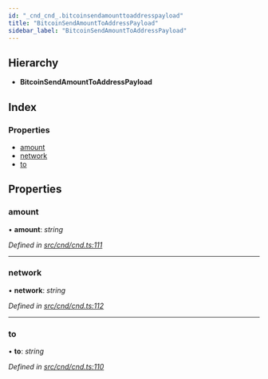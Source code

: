 ```yaml
---
id: "_cnd_cnd_.bitcoinsendamounttoaddresspayload"
title: "BitcoinSendAmountToAddressPayload"
sidebar_label: "BitcoinSendAmountToAddressPayload"
---
```


## Hierarchy

* **BitcoinSendAmountToAddressPayload**

## Index

### Properties

* [amount](_cnd_cnd_.bitcoinsendamounttoaddresspayload.md#amount)
* [network](_cnd_cnd_.bitcoinsendamounttoaddresspayload.md#network)
* [to](_cnd_cnd_.bitcoinsendamounttoaddresspayload.md#to)

## Properties

###  amount

• **amount**: *string*

*Defined in [src/cnd/cnd.ts:111](https://github.com/comit-network/comit-js-sdk/blob/ee6360f/src/cnd/cnd.ts#L111)*

___

###  network

• **network**: *string*

*Defined in [src/cnd/cnd.ts:112](https://github.com/comit-network/comit-js-sdk/blob/ee6360f/src/cnd/cnd.ts#L112)*

___

###  to

• **to**: *string*

*Defined in [src/cnd/cnd.ts:110](https://github.com/comit-network/comit-js-sdk/blob/ee6360f/src/cnd/cnd.ts#L110)*
